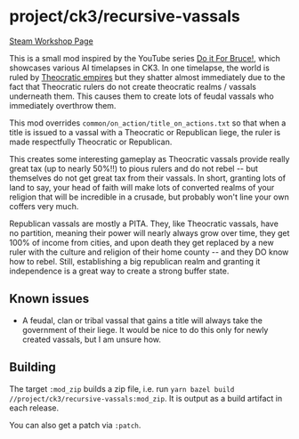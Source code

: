# project/ck3/recursive-vassals

[Steam Workshop Page]

This is a small mod inspired by the YouTube series [Do it For Bruce!], which showcases various AI timelapses in CK3. In one timelapse, the world is ruled by [Theocratic empires][Theocratic Government] but they shatter almost immediately due to the fact that Theocratic rulers do not create theocratic realms / vassals underneath them. This causes them to create lots of feudal vassals who immediately overthrow them.

This mod overrides `common/on_action/title_on_actions.txt` so that when a title is issued to a vassal with a Theocratic or Republican liege, the ruler is made respectfully Theocratic or Republican.

This creates some interesting gameplay as Theocratic vassals provide really great tax (up to nearly 50%!!) to pious rulers and do not rebel -- but themselves do not get great tax from their vassals. In short, granting lots of land to say, your head of faith will make lots of converted realms of your religion that will be incredible in a crusade, but probably won't line your own coffers very much.

Republican vassals are mostly a PITA. They, like Theocratic vassals, have no partition, meaning their power will nearly always grow over time, they get 100% of income from cities, and upon death they get replaced by a new ruler with the culture and religion of their home county -- and they DO know how to rebel. Still, establishing a big republican realm and granting it independence is a great way to create a strong buffer state.

[Steam Workshop Page]: https://steamcommunity.com/sharedfiles/filedetails/?id=2775158644
[Do it For Bruce!]: https://www.youtube.com/watch?v=5qo4cqtyjuE
[Theocratic Government]: https://ck3.paradoxwikis.com/Government#Theocracy

## Known issues

 - A feudal, clan or tribal vassal that gains a title will always take the government of their liege. It would be nice to do this only for newly created vassals, but I am unsure how.

 ## Building

 The target `:mod_zip` builds a zip file, i.e. run `yarn bazel build //project/ck3/recursive-vassals:mod_zip`. It is output as a build artifact in each release.

 You can also get a patch via `:patch`.